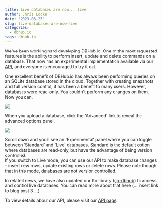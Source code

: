 ```yaml
---
title: Live databases are now .. live
author: Chris Locke
date: '2023-03-25'
slug: live-databases-are-now-live
categories:
  - dbhub.io
tags: dbhub.io
---
```


We've been working hard developing DBHub.io.
One of the most requested features is the ability to perform insert, update and delete commands on a database.  That now has an experimental implementation available via our [API](https://api.dbhub.io/), and everyone is encouraged to try it out. 

One excellent benefit of DBHub.io has always been performing queries on an SQLite database stored in the cloud.  Together with creating snapshots and full version control, it has been a benefit to many users.  However, databases were read-only.  You couldn't perform any changes on them.
Now you can.

![](/images/Screenshot_20230326_145203.png)

When you upload a database, click the 'Advanced' link to reveal the advanced options panel.

![](/images/Screenshot_20230326_150017.png)

Scroll down and you'll see an 'Experimental' panel where you can toggle between 'Standard' and 'Live' databases.
Standard is the default option where databases are read-only, but have the advantage of being version controlled.  
If you switch to Live mode, you can use our API to make database changes - insert new rows, update existing rows or delete rows.  Please note though that in this mode, databases are not version controlled.

In related news, we have also updated our Go library ([go-dbhub](https://github.com/sqlitebrowser/go-dbhub)) to access and control live databases.  You can read more about that here (... insert link to blog post 3 ...)

To view details about our API, please visit our [API page](https://api.dbhub.io/).
